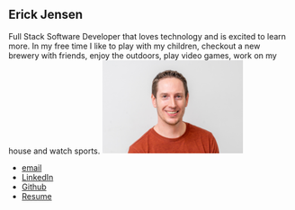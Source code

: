 ## Erick Jensen
Full Stack Software Developer that loves technology and is excited to learn more. In my free time I like to play with my children, checkout a new brewery with friends, enjoy the outdoors, play video games, work on my house and watch sports. 
<img src="/images/ErickJensen.jpg" width="250">
* [email](erick.jensen010@gmail.com)
* [LinkedIn](https://www.linkedin.com/in/erick-jensen-546069136)
* [Github](https://github.com/ErickDJensen)
* [Resume](https://docs.google.com/document/d/1wh4ZGgGvXGLOV-cEASPS-v7T9CFN9pz_nYzzNzAPjcM/edit?usp=sharing)

